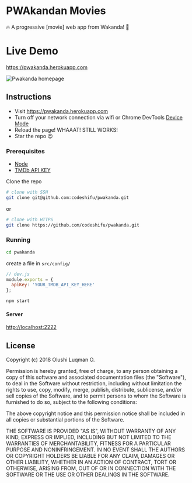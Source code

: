 # PWAkandan Movies

🔥 A progressive [movie] web app from Wakanda! 🚀

# Live Demo

https://pwakanda.herokuapp.com

![Pwakanda homepage](https://i.imgur.com/pJONJR8.png)

## Instructions

- Visit https://pwakanda.herokuapp.com
- Turn off your network connection via wifi or Chrome DevTools [Device Mode](https://developer.chrome.com/devtools/docs/device-mode#network-conditions)
- Reload the page! WHAAAT! STILL WORKS!
- Star the repo 😉

### Prerequisites

- [Node](http://nodejs.org/)
- [TMDb API KEY](https://www.themoviedb.org/)

Clone the repo

```sh
# clone with SSH
git clone git@github.com:codeshifu/pwakanda.git
```

or

```sh
# clone with HTTPS
git clone https://github.com/codeshifu/pwakanda.git
```

### Running

```sh
cd pwakanda
```

create a file in `src/config/`

```js
// dev.js
module.exports = {
  apiKey: 'YOUR_TMDB_API_KEY_HERE'
};
```

```sh
npm start
```

#### Server

[http://localhost:2222](http://localhost:2222)

## License

Copyright (c) 2018 Olushi Luqman O.

Permission is hereby granted, free of charge, to any person obtaining a copy
of this software and associated documentation files (the "Software"), to deal
in the Software without restriction, including without limitation the rights
to use, copy, modify, merge, publish, distribute, sublicense, and/or sell
copies of the Software, and to permit persons to whom the Software is
furnished to do so, subject to the following conditions:

The above copyright notice and this permission notice shall be included in all
copies or substantial portions of the Software.

THE SOFTWARE IS PROVIDED "AS IS", WITHOUT WARRANTY OF ANY KIND, EXPRESS OR
IMPLIED, INCLUDING BUT NOT LIMITED TO THE WARRANTIES OF MERCHANTABILITY,
FITNESS FOR A PARTICULAR PURPOSE AND NONINFRINGEMENT. IN NO EVENT SHALL THE
AUTHORS OR COPYRIGHT HOLDERS BE LIABLE FOR ANY CLAIM, DAMAGES OR OTHER
LIABILITY, WHETHER IN AN ACTION OF CONTRACT, TORT OR OTHERWISE, ARISING FROM,
OUT OF OR IN CONNECTION WITH THE SOFTWARE OR THE USE OR OTHER DEALINGS IN THE
SOFTWARE.
